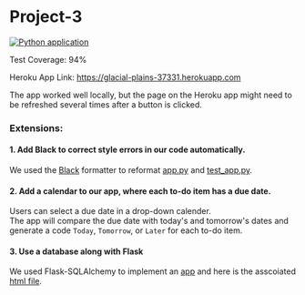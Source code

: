 # Project-3

[![Python application](https://github.com/qiuyixuan/Project-3/actions/workflows/python-app.yml/badge.svg)](https://github.com/qiuyixuan/Project-3/actions/workflows/python-app.yml)

Test Coverage: 94%  

Heroku App Link: https://glacial-plains-37331.herokuapp.com  

The app worked well locally, but the page on the Heroku app might need to be refreshed several times after a button is clicked.


### Extensions:
#### 1. Add Black to correct style errors in our code automatically.
We used the [Black](https://github.com/psf/black) formatter to reformat [app.py](src/app.py) and [test_app.py](tests/test_app.py).

#### 2. Add a calendar to our app, where each to-do item has a due date.
Users can select a due date in a drop-down calender.  
The app will compare the due date with today's and tomorrow's dates and generate a code `Today`, `Tomorrow`, or `Later` for each to-do item.

#### 3. Use a database along with Flask
We used Flask-SQLAlchemy to implement an [app](src/app_db.py) and here is the asscoiated [html file](src/templates/index.html).
